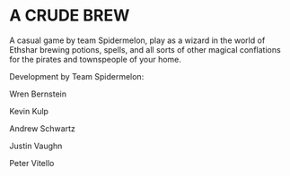 # A CRUDE BREW
A casual game by team Spidermelon, play as a wizard in the world of Ethshar brewing potions, spells, and all sorts of other magical conflations for the pirates and townspeople of your home.

Development by Team Spidermelon:

Wren Bernstein

Kevin Kulp

Andrew Schwartz

Justin Vaughn

Peter Vitello
